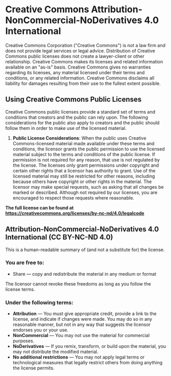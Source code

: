 # Creative Commons Attribution-NonCommercial-NoDerivatives 4.0 International

Creative Commons Corporation ("Creative Commons") is not a law firm and does not provide legal services or legal advice. Distribution of Creative Commons public licenses does not create a lawyer-client or other relationship. Creative Commons makes its licenses and related information available on an "as-is" basis. Creative Commons gives no warranties regarding its licenses, any material licensed under their terms and conditions, or any related information. Creative Commons disclaims all liability for damages resulting from their use to the fullest extent possible.

## Using Creative Commons Public Licenses

Creative Commons public licenses provide a standard set of terms and conditions that creators and the public can rely upon. The following considerations for the public also apply to creators and the public should follow them in order to make use of the licensed material.

1. **Public License Considerations**: When the public uses Creative Commons-licensed material made available under these terms and conditions, the licensor grants the public permission to use the licensed material subject to the terms and conditions of the public license. If permission is not required for any reason, that use is not regulated by the license. The licenses only grant permissions under copyright and certain other rights that a licensor has authority to grant. Use of the licensed material may still be restricted for other reasons, including because others have copyright or other rights in the material. The licensor may make special requests, such as asking that all changes be marked or described. Although not required by our licenses, you are encouraged to respect those requests where reasonable.

**The full license can be found at https://creativecommons.org/licenses/by-nc-nd/4.0/legalcode**

## Attribution-NonCommercial-NoDerivatives 4.0 International (CC BY-NC-ND 4.0)

This is a human-readable summary of (and not a substitute for) the license.

### You are free to:
- Share — copy and redistribute the material in any medium or format

The licensor cannot revoke these freedoms as long as you follow the license terms.

### Under the following terms:
- **Attribution** — You must give appropriate credit, provide a link to the license, and indicate if changes were made. You may do so in any reasonable manner, but not in any way that suggests the licensor endorses you or your use.
- **NonCommercial** — You may not use the material for commercial purposes.
- **NoDerivatives** — If you remix, transform, or build upon the material, you may not distribute the modified material.
- **No additional restrictions** — You may not apply legal terms or technological measures that legally restrict others from doing anything the license permits.
